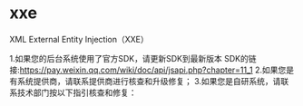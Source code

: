 # xxe
XML External Entity Injection（XXE）

1.如果您的后台系统使用了官方SDK，请更新SDK到最新版本 SDK的链接:https://pay.weixin.qq.com/wiki/doc/api/jsapi.php?chapter=11_1
2.如果您是有系统提供商，请联系提供商进行核查和升级修复；
3.如果您是自研系统，请联系技术部门按以下指引核查和修复：

